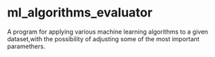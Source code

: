 # ml_algorithms_evaluator
A program for applying various machine learning algorithms to a given dataset,with the possibility of adjusting some of the most important paramethers.
